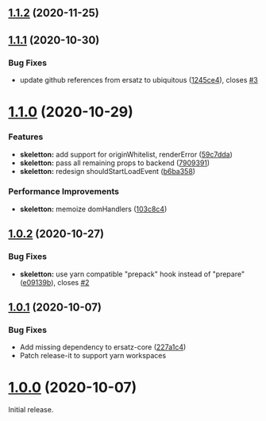 ## [1.1.2](https://github.com/formidable-webview/ubiquitous/compare/@formidable-webview/skeletton@1.1.1...@formidable-webview/skeletton@1.1.2) (2020-11-25)

## [1.1.1](https://github.com/formidable-webview/ubiquitous/compare/@formidable-webview/skeletton@1.1.0...@formidable-webview/skeletton@1.1.1) (2020-10-30)


### Bug Fixes

* update github references from ersatz to ubiquitous ([1245ce4](https://github.com/formidable-webview/ubiquitous/commit/1245ce43f04e939a99e130cdb3d18213599bd071)), closes [#3](https://github.com/formidable-webview/ubiquitous/issues/3)

# [1.1.0](https://github.com/formidable-webview/ersatz/compare/@formidable-webview/skeletton@1.0.2...@formidable-webview/skeletton@1.1.0) (2020-10-29)


### Features

* **skeletton:** add support for originWhitelist, renderError ([59c7dda](https://github.com/formidable-webview/ersatz/commit/59c7dda4fe352c1bad2da60ecc7a537feac831f6))
* **skeletton:** pass all remaining props to backend ([7909391](https://github.com/formidable-webview/ersatz/commit/7909391c7ebbd91e0821703b340544c245f9a8e4))
* **skeletton:** redesign shouldStartLoadEvent ([b6ba358](https://github.com/formidable-webview/ersatz/commit/b6ba358389cdf6da435100754dfeb324520908f5))


### Performance Improvements

* **skeletton:** memoize domHandlers ([103c8c4](https://github.com/formidable-webview/ersatz/commit/103c8c4b71c844040727e435c85e149de1cc321b))

## [1.0.2](https://github.com/formidable-webview/ersatz/compare/@formidable-webview/skeletton@1.0.1...@formidable-webview/skeletton@1.0.2) (2020-10-27)


### Bug Fixes

* **skeletton:** use yarn compatible "prepack" hook instead of "prepare" ([e09139b](https://github.com/formidable-webview/ersatz/commit/e09139bf6b705e52e04711259bd4061e7736b5b1)), closes [#2](https://github.com/formidable-webview/ersatz/issues/2)

## [1.0.1](https://github.com/formidable-webview/ersatz/compare/@formidable-webview/skeletton@1.0.0...@formidable-webview/skeletton@1.0.1) (2020-10-07)

### Bug Fixes

- Add missing dependency to ersatz-core ([227a1c4](https://github.com/formidable-webview/ersatz/commit/227a1c494362f32e80e59bf1495e7f3f46d126db))
- Patch release-it to support yarn workspaces

# [1.0.0](https://github.com/formidable-webview/ersatz/compare/v1.0.1...@formidable-webview/skeletton@1.0.0) (2020-10-07)

Initial release.


